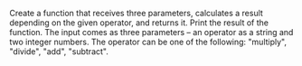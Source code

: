 Create a function that receives three parameters, calculates a result depending on the given operator, and returns it. Print the result of the function.
The input comes as three parameters – an operator as a string and two integer numbers. The operator can be one of the following:  "multiply", "divide", "add", "subtract". 


